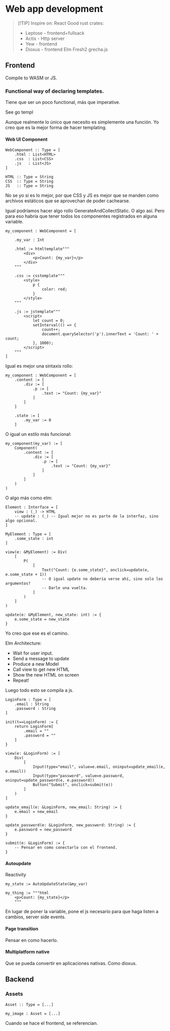 # Web app development

>[!TIP] Inspire on:
> React
> Good rust crates:
>	- Leptose - frontend+fullsack
>	- Actix - Http server
>	- Yew - frontend
>	- Dioxus - frontend
> Elm
> Fresh2
> grecha.js


## Frontend

Compile to WASM or JS.

### Functional way of declaring templates.

Tiene que ser un poco functional, más que imperative.

See go templ

Aunque realmente lo único que necesito es simplemente una función.
Yo creo que es la mejor forma de hacer templating.

#### Web UI Component

```
WebComponent :: Type = [
	.html : List<HTML>
	.css  : List<CSS>
	.js   : List<JS>
]

HTML :: Type = String
CSS  :: Type = String
JS   :: Type = String

```

No se yo si es lo mejor, por que CSS y JS es mejor que se manden como archivos estáticos que se aprovechan de poder cachearse.

Igual podríamos hacer algo rollo GenerateAndCollectStatic. O algo así. Pero para eso habría que tener todos los componentes registrados en alguna variable.


```
my_component : WebComponent = [

	.my_var : Int

	.html := htmltemplate"""
		<div>
			<p>Count: {my_var}</p>
		</div>
	"""

	.css := csstemplate"""
		<style>
			p {
				color: red;
			}
		</style>
	"""

	.js := jstemplate"""
		<script>
			let count = 0;
			setInterval(() => {
				count++;
				document.querySelector('p').innerText = 'Count: ' + count;
			}, 1000);
		</script>
	"""
]
```


Igual es mejor una sintaxis rollo:

```
my_component : WebComponent = [
	.content := [
		.div := [
			.p := [
				.text := "Count: {my_var}"
			]
		]
	]

	.state := [
		.my_var := 0
	]
```

O igual un estilo más funcional:

```
my_component(my_var) := [
	Component(
		.content := [
			.div := [
				.p := [
					.text := "Count: {my_var}"
				]
			]
		]
	)
)
```


O algo más como elm:

```
Element : Interface = [
	view : (_) -> HTML
	-- update : (_) -- Igual mejor no es parte de la interfaz, sino algo opcional.
]

MyElement : Type = [
	.some_state : int
]

view(e: &MyElement) := Div(
	[
		P(
			[
				Text("Count: {e.some_state}", onclick=update(e, e.some_state + 1))
				-- O igual update no debería verse ahí, sino solo los argumentos?
				-- Darle una vuelta.
			]
		)
	]
)

update(e: &MyElement, new_state: int) := {
	e.some_state = new_state
}
```

Yo creo que ese es el camino.


Elm Architecture:

- Wait for user input.
- Send a message to update
- Produce a new Model
- Call view to get new HTML
- Show the new HTML on screen
- Repeat!

Luego todo esto se compila a js.

```
LoginForm : Type = [
	.email : String
	.password : String
]

init(t==LoginForm) := {
	return LoginForm[
		.email = ""
		.password = ""
	]
}

view(e: &LoginForm) := [
	Div(
		[
			Input(type="email", value=e.email, oninput=update_email(e, e.email))
			Input(type="password", value=e.password, oninput=update_password(e, e.password))
			Button("Submit", onclick=submit(e))
		]
	)
]

update_email(e: &LoginForm, new_email: String) := {
	e.email = new_email
}

update_password(e: &LoginForm, new_password: String) := {
	e.password = new_password
}

submit(e: &LoginForm) := {
	-- Pensar en como conectarlo con el frontend.
}
```



#### Autoupdate

Reactivity

```
my_state := AutoUpdateState(&my_var)

my_thing := """html
	<p>Count: {my_state}</p>
	"""
```

En lugar de poner la variable, pone el js necesario para que haga listen a cambios, server side events.


#### Page transition

Pensar en como hacerlo.


#### Multiplatform native

Que se pueda convertir en aplicaciones nativas. Como dioxus.


## Backend

### Assets

```
Asset :: Type = [...]

my_image : Asset = [...]
```

Cuando se hace el frontend, se referencian.


